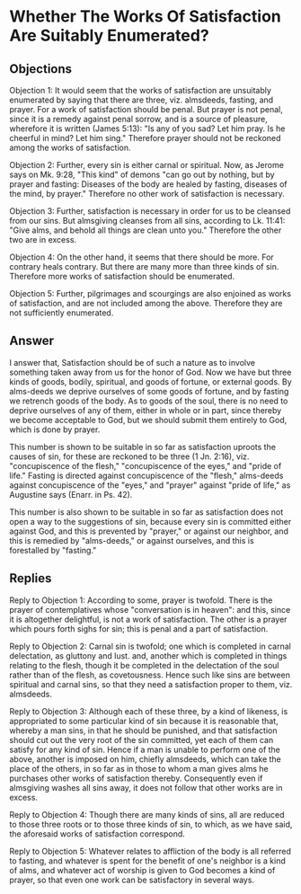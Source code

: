 # Whether The Works Of Satisfaction Are Suitably Enumerated?

## Objections

Objection 1: It would seem that the works of satisfaction are unsuitably enumerated by saying that there are three, viz. almsdeeds, fasting, and prayer. For a work of satisfaction should be penal. But prayer is not penal, since it is a remedy against penal sorrow, and is a source of pleasure, wherefore it is written (James 5:13): "Is any of you sad? Let him pray. Is he cheerful in mind? Let him sing." Therefore prayer should not be reckoned among the works of satisfaction.

Objection 2: Further, every sin is either carnal or spiritual. Now, as Jerome says on Mk. 9:28, "This kind" of demons "can go out by nothing, but by prayer and fasting: Diseases of the body are healed by fasting, diseases of the mind, by prayer." Therefore no other work of satisfaction is necessary.

Objection 3: Further, satisfaction is necessary in order for us to be cleansed from our sins. But almsgiving cleanses from all sins, according to Lk. 11:41: "Give alms, and behold all things are clean unto you." Therefore the other two are in excess.

Objection 4: On the other hand, it seems that there should be more. For contrary heals contrary. But there are many more than three kinds of sin. Therefore more works of satisfaction should be enumerated.

Objection 5: Further, pilgrimages and scourgings are also enjoined as works of satisfaction, and are not included among the above. Therefore they are not sufficiently enumerated.

## Answer



I answer that, Satisfaction should be of such a nature as to involve something taken away from us for the honor of God. Now we have but three kinds of goods, bodily, spiritual, and goods of fortune, or external goods. By alms-deeds we deprive ourselves of some goods of fortune, and by fasting we retrench goods of the body. As to goods of the soul, there is no need to deprive ourselves of any of them, either in whole or in part, since thereby we become acceptable to God, but we should submit them entirely to God, which is done by prayer.

This number is shown to be suitable in so far as satisfaction uproots the causes of sin, for these are reckoned to be three (1 Jn. 2:16), viz. "concupiscence of the flesh," "concupiscence of the eyes," and "pride of life." Fasting is directed against concupiscence of the "flesh," alms-deeds against concupiscence of the "eyes," and "prayer" against "pride of life," as Augustine says (Enarr. in Ps. 42).

This number is also shown to be suitable in so far as satisfaction does not open a way to the suggestions of sin, because every sin is committed either against God, and this is prevented by "prayer," or against our neighbor, and this is remedied by "alms-deeds," or against ourselves, and this is forestalled by "fasting."

## Replies

Reply to Objection 1: According to some, prayer is twofold. There is the prayer of contemplatives whose "conversation is in heaven": and this, since it is altogether delightful, is not a work of satisfaction. The other is a prayer which pours forth sighs for sin; this is penal and a part of satisfaction.

Reply to Objection 2: Carnal sin is twofold; one which is completed in carnal delectation, as gluttony and lust. and, another which is completed in things relating to the flesh, though it be completed in the delectation of the soul rather than of the flesh, as covetousness. Hence such like sins are between spiritual and carnal sins, so that they need a satisfaction proper to them, viz. almsdeeds.

Reply to Objection 3: Although each of these three, by a kind of likeness, is appropriated to some particular kind of sin because it is reasonable that, whereby a man sins, in that he should be punished, and that satisfaction should cut out the very root of the sin committed, yet each of them can satisfy for any kind of sin. Hence if a man is unable to perform one of the above, another is imposed on him, chiefly almsdeeds, which can take the place of the others, in so far as in those to whom a man gives alms he purchases other works of satisfaction thereby. Consequently even if almsgiving washes all sins away, it does not follow that other works are in excess.

Reply to Objection 4: Though there are many kinds of sins, all are reduced to those three roots or to those three kinds of sin, to which, as we have said, the aforesaid works of satisfaction correspond.

Reply to Objection 5: Whatever relates to affliction of the body is all referred to fasting, and whatever is spent for the benefit of one's neighbor is a kind of alms, and whatever act of worship is given to God becomes a kind of prayer, so that even one work can be satisfactory in several ways.